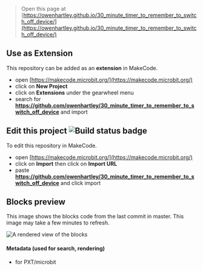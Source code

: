 
> Open this page at [https://owenhartley.github.io/30_minute_timer_to_remember_to_switch_off_device/](https://owenhartley.github.io/30_minute_timer_to_remember_to_switch_off_device/)

## Use as Extension

This repository can be added as an **extension** in MakeCode.

* open [https://makecode.microbit.org/](https://makecode.microbit.org/)
* click on **New Project**
* click on **Extensions** under the gearwheel menu
* search for **https://github.com/owenhartley/30_minute_timer_to_remember_to_switch_off_device** and import

## Edit this project ![Build status badge](https://github.com/owenhartley/30_minute_timer_to_remember_to_switch_off_device/workflows/MakeCode/badge.svg)

To edit this repository in MakeCode.

* open [https://makecode.microbit.org/](https://makecode.microbit.org/)
* click on **Import** then click on **Import URL**
* paste **https://github.com/owenhartley/30_minute_timer_to_remember_to_switch_off_device** and click import

## Blocks preview

This image shows the blocks code from the last commit in master.
This image may take a few minutes to refresh.

![A rendered view of the blocks](https://github.com/owenhartley/30_minute_timer_to_remember_to_switch_off_device/raw/master/.github/makecode/blocks.png)

#### Metadata (used for search, rendering)

* for PXT/microbit
<script src="https://makecode.com/gh-pages-embed.js"></script><script>makeCodeRender("{{ site.makecode.home_url }}", "{{ site.github.owner_name }}/{{ site.github.repository_name }}");</script>
